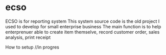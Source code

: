 # ecso
ECSO is for reporting system
This system source code is the old project I used to develop for small enterprise business
The main function is to help enterprenuer able to create item themselve, record customer order, sales analysis, print receipt

How to setup
//in progres
